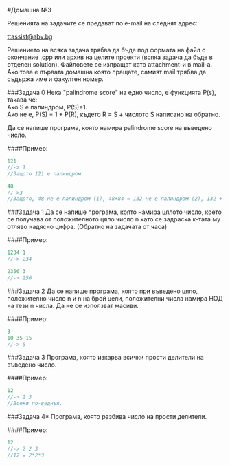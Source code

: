 #Домашна №3

Решенията на задачите се предават по e-mail на следнят адрес:

ttassist@abv.bg

Решението на всяка задача трябва да бъде под формата на файл с окончание .cpp или архив на целите проекти (всяка задача да бъде в отделен solution). Файловете се изпращат като attachment-и в mail-a. Ако това е първата домашна която пращате, самият mail трябва да съдържа име и факултен номер.

###Задача 0
Нека "palindrome score" на едно число, е функцията P(s), такава че:  
Ако S е палиндром, P(S)=1.  
Ако не е, P(S) = 1 + P(R), където R = S + числото S написано на обратно.  

Да се напише програма, която намира palindrome score на въведено число.

####Пример:

```c++
121
//-> 1
//Защото 121 е палиндром

48
//->3
//Защото, 48 не е палиндром (1), 48+84 = 132 не е палиндром (2), 132 + 231 = 363 е палиндром (3).
```

###Задача 1
Да се напише програма, която намира цялото число, което се получава от положителното цяло число n като се задраска к-тата му отляво надясно цифра. (Обратно на задачата от часа)

####Пример:

```c++
1234 1
//-> 234

2356 3
//-> 256
```

###Задача 2
Да се напише програма, която при въведено цяло, положително число n и n на брой цели, положителни числа намира НОД на тези n числа. Да не се използват масиви.

####Пример:
```c++
3 
10 35 15
//-> 5
```

###Задача 3
Програма, която изкарва всички прости делители на въведено число.

####Пример:
```c++
12
//-> 2 3 
//Всеки по-веднъж.
```

###Задача 4*
Програма, която разбива число на прости делители.

####Пример:
```c++
12
//-> 2 2 3
//12 = 2*2*3
```
